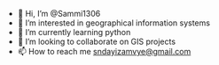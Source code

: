 - 👋 Hi, I’m @Sammi1306
- 👀 I’m interested in geographical information systems
- 🌱 I’m currently learning python
- 💞️ I’m looking to collaborate on GIS projects
- 📫 How to reach me sndayizamvye@gmail.com

<!---
Sammi1306/Sammi1306 is a ✨ special ✨ repository because its `README.md` (this file) appears on your GitHub profile.
You can click the Preview link to take a look at your changes.
--->
